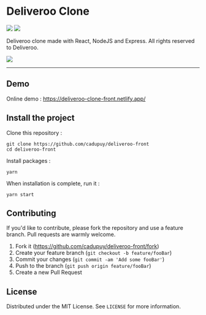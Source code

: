 # Deliveroo Clone

![](https://img.shields.io/github/last-commit/cadupuy/deliveroo-front.svg?style=for-the-badge)
![](https://img.shields.io/github/license/cadupuy/deliveroo-front.svg?style=for-the-badge)

Deliveroo clone made with React, NodeJS and Express. All rights reserved to Deliveroo.

[![](https://image.noelshack.com/fichiers/2020/46/3/1605090405-deliveroo.png)](https://deliveroo-clone-front.netlify.app/)

---

## Demo

Online demo : https://deliveroo-clone-front.netlify.app/

## Install the project

Clone this repository :

```
git clone https://github.com/cadupuy/deliveroo-front
cd deliveroo-front
```

Install packages :

```
yarn
```

When installation is complete, run it :

```
yarn start
```

## Contributing

If you'd like to contribute, please fork the repository and use a feature branch. Pull requests are warmly welcome.

1. Fork it (<https://github.com/cadupuy/deliveroo-front/fork>)
2. Create your feature branch (`git checkout -b feature/fooBar`)
3. Commit your changes (`git commit -am 'Add some fooBar'`)
4. Push to the branch (`git push origin feature/fooBar`)
5. Create a new Pull Request

## License

Distributed under the MIT License. See `LICENSE` for more information.
